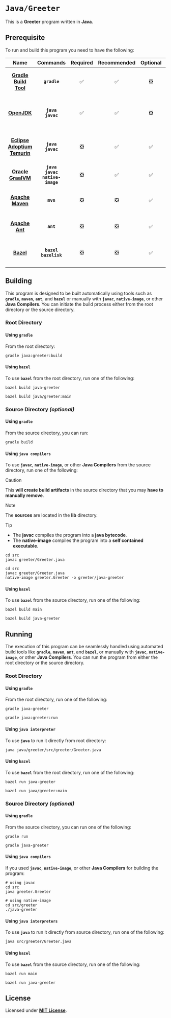 # `Java/Greeter`

This is a **Greeter** program written in **Java**.

## Prerequisite

To run and build this program you need to have the following:

<div align="center">

| Name | Commands | Required | Recommended | Optional | Notes |
|:----:|:--------:|:--------:|:-----------:|:--------:|:-----:|
| [**Gradle Build Tool**](https://gradle.org/install/#with-a-package-manager) | **`gradle`** | &#9989; | &#9989; | &#10062; | **`sdk install gradle`**<br>or<br>**`sudo apt install gradle`** |
| [**OpenJDK**](https://openjdk.org/install/) | **`java`**<br>**`javac`** | &#9989; | &#9989; | &#10062; | **`sdk install java x.y.z-open`**<br>or<br>**`sudo apt install openjdk-x-jdk`** |
| [**Eclipse Adoptium Temurin**](https://adoptium.net/installation/linux/) | **`java`**<br>**`javac`** | &#10062; | &#9989; | &#9989; | **`sdk install java x.y.z-tem`**<br>or<br>**`sudo apt install temurin-x-jdk`** |
| [**Oracle GraalVM**](https://www.graalvm.org/downloads/#) | **`java`**<br>**`javac`**<br>**`native-image`** | &#10062; | &#9989; | &#9989; | **`sdk install java x.y.z-graal`** |
| [**Apache Maven**](https://maven.apache.org/install.html) | **`mvn`** | &#10062; | &#10062; | &#9989; | **`sdk install maven`**<br>or<br>**`sudo apt install maven`** |
| [**Apache Ant**](https://ant.apache.org/bindownload.cgi) | **`ant`** | &#10062; | &#10062; | &#9989; | **`sdk install ant`**<br>or<br>**`sudo apt install ant`** |
| [**Bazel**](https://bazel.build/) | **`bazel`**<br>**`bazelisk`** | &#10062; | &#10062; | &#9989; | **`npm install -g @bazel/bazelisk`**<br>or<br>**`sudo apt install bazel`** |

</div>

## Building

This program is designed to be built automatically using tools such as
**`gradle`**, **`maven`**, **`ant`**, and **`bazel`** or manually with
**`javac`**, **`native-image`**, or other **Java Compilers**. You can initiate
the build process either from the root directory or the source directory.

### Root Directory

#### Using `gradle`

From the root directory:

```
gradle java:greeter:build
```

<!--

#### Using `maven`

TODO:

#### Using `ant`

TODO:

-->

#### Using `bazel`

To use **`bazel`** from the root directory, run one of the following:

```
bazel build java-greeter
```
```
bazel build java/greeter:main
```

### Source Directory _(optional)_

#### Using `gradle`

From the source directory, you can run:

```
gradle build
```

#### Using `java compilers`

To use **`javac`**, **`native-image`**, or other **Java Compilers** from the
source directory, run one of the following:

> [!CAUTION]
> This **will create build artifacts** in the source directory that you may
> **have to manually remove**.

> [!NOTE]
> The **sources** are located in the **lib** directory.

> [!TIP]
> * The **javac** compiles the program into a **java bytecode**.
> * The **native-image** compiles the program into a **self contained
>   executable**.

```
cd src
javac greeter/Greeter.java
```
```
cd src
javac greeter/Greeter.java
native-image greeter.Greeter -o greeter/java-greeter
```

<!--

#### Using `maven`

TODO:

#### Using `ant`

TODO:

-->

#### Using `bazel`

To use **`bazel`** from the source directory, run one of the following:

```
bazel build main
```
```
bazel build java-greeter
```

## Running

The execution of this program can be seamlessly handled using automated build
tools like **`gradle`**, **`maven`**, **`ant`**, and **`bazel`**, or manually
with **`javac`**, **`native-image`**, or other **Java Compilers**. You can run
the program from either the root directory or the source directory.

### Root Directory

#### Using `gradle`

From the root directory, run one of the following:

```
gradle java-greeter
```
```
gradle java:greeter:run
```

#### Using `java interpreter`

To use **`java`** to run it directly from root directory:

```
java java/greeter/src/greeter/Greeter.java
```

<!--

#### Using `maven`

TODO:

#### Using `ant`

TODO:

-->

#### Using `bazel`

To use **`bazel`** from the root directory, run one of the following:

```
bazel run java-greeter
```
```
bazel run java/greeter:main
```

### Source Directory _(optional)_

#### Using `gradle`

From the source directory, you can run one of the following:

```
gradle run
```
```
gradle java-greeter
```

#### Using `java compilers`

If you used **`javac`**, **`native-image`**, or other **Java Compilers** for
building the program:

```
# using javac
cd src
java greeter.Greeter
```
```
# using native-image
cd src/greeter
./java-greeter
```

#### Using `java interpreters`

To use **`java`** to run it directly from source directory, run one of the
following:

```
java src/greeter/Greeter.java
```

<!--

#### Using `maven`

TODO:

#### Using `ant`

TODO:

-->

#### Using `bazel`

To use **`bazel`** from the source directory, run one of the following:

```
bazel run main
```
```
bazel run java-greeter
```

## License

Licensed under [**MIT License**](LICENSE).
